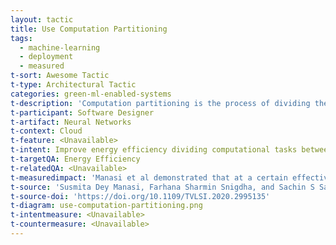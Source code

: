 ```yaml
---
layout: tactic
title: Use Computation Partitioning
tags:
  - machine-learning
  - deployment
  - measured
t-sort: Awesome Tactic
t-type: Architectural Tactic
categories: green-ml-enabled-systems
t-description: 'Computation partitioning is the process of dividing the computations of a convolutional neural network (CNN) between a mobile client and a cloud server. The goal is to optimize energy consumption and efficiency. The NeuPart framework (Manasi et al 2023) is an example of a partitioning approach. NeuPart divides computational tasks between the mobile device (client) and the remote server or data center (cloud) in real time based on energy consumption. By offloading computationally intensive tasks to the cloud and executing lighter tasks locally, NeuPart resulted in significant energy savings of up to 52% in cloud-based computations.'
t-participant: Software Designer
t-artifact: Neural Networks
t-context: Cloud
t-feature: <Unavailable>
t-intent: Improve energy efficiency dividing computational tasks between the mobile device (client) and the remote server or data center (cloud) in real-time based on specific conditions or requirements.
t-targetQA: Energy Efficiency
t-relatedQA: <Unavailable>
t-measuredimpact: 'Manasi et al demonstrated that at a certain effective bit rate and transmission power, the optimal partition for specific CNN models resulted in energy savings of up to 52.4% over a fully cloud-based computation and 27.3% over a fully in situ computation.'
t-source: 'Susmita Dey Manasi, Farhana Sharmin Snigdha, and Sachin S Sapatnekar. 2020. Neupart: Using Analytical Models to Drive Energy-Efficient Partitioning of CNN Computations on Cloud-Connected Mobile Clients. IEEE Transactions on Very Large-Scale Integration (VLSI) Systems 28, 8 (2020), 1844–1857.'
t-source-doi: 'https://doi.org/10.1109/TVLSI.2020.2995135'
t-diagram: use-computation-partitioning.png
t-intentmeasure: <Unavailable>
t-countermeasure: <Unavailable>
---
```

